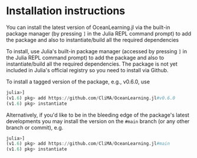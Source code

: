 # Installation instructions

You can install the latest version of OceanLearning.jl via the built-in
package manager (by pressing `]` in the Julia REPL command prompt) to add the package and also to 
instantiate/build all the required dependencies

To install, use Julia's  built-in package manager (accessed by pressing `]` in the Julia REPL
command prompt) to add the package and also to instantiate/build all the required dependencies.
The package is not yet included in Julia's official registry so you need to install via Github.

To install a tagged version of the package, e.g., v0.6.0, use

```julia
julia>]
(v1.6) pkg> add https://github.com/CliMA/OceanLearning.jl#v0.6.0
(v1.6) pkg> instantiate
```

Alternatively, if you'd like to be in the bleeding edge of the package's latest developments you may
install the version on the `#main` branch (or any other branch or commit), e.g.

```julia
julia>]
(v1.6) pkg> add https://github.com/CliMA/OceanLearning.jl#main
(v1.6) pkg> instantiate
```
